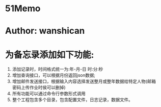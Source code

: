 # 51Memo
# Author: wanshican


# 为备忘录添加如下功能:
1. 添加记录时，时间格式统一为:年-月-日 时:分:秒
2. 增加查询接口，可以根据月份返回json数据;
3. 增加邮件发送接口，根据输入内容选择发送整月或整年数据给特定人物(邮箱密码上传作业时侯可以删掉)
4. 所有功能可以通过命令行参数形式调用
5. 整个工程包含多个目录，包含配置文件，日志记录，数据文件。